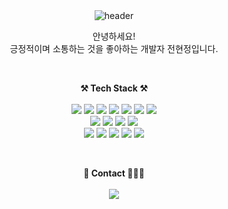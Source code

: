 <div align="center">
    <img src="https://capsule-render.vercel.app/api?type=wave&amp;color=auto&amp;height=300&amp;section=header&amp;text=welcome&amp;fontSize=80&amp;animation=fadeIn&amp;fontAlignY=38&amp;desc=hyeonjeong33's%20GitHub%20Profile&amp;descAlignY=51&amp;descAlign=62"
        referrerpolicy="no-referrer" alt="header">
    <p>
        안녕하세요!<br />
        긍정적이며 소통하는 것을 좋아하는 개발자 전현정입니다.
    </p><br />
    <p>
        <strong>⚒️ Tech Stack ⚒️</strong>
        <br /><br />
        <img src="https://img.shields.io/badge/Typescript-3178C6?style=flat-square&logo=Typescript&logoColor=white" />
        <img src="https://img.shields.io/badge/Nodejs-339933?style=flat-square&logo=Nodedotjs&logoColor=white" />
        <img src="https://img.shields.io/badge/Serverlessjs-FD5750?style=flat-square&logo=Serverless&logoColor=white" />
        <img src="https://img.shields.io/badge/GraphQL-E10098?style=flat-square&logo=Graphql&logoColor=white" />
        <img src="https://img.shields.io/badge/Nestjs-E0234E?style=flat-square&logo=Nestjs&logoColor=white" />
        <img src="https://img.shields.io/badge/Kotlin-7F52FF?style=flat-square&logo=Kotlin&logoColor=white" />
        <img src="https://img.shields.io/badge/Spring-6DB33F?style=flat-square&logo=Spring&logoColor=white" />
        <br>
        <img src="https://img.shields.io/badge/PostgreSQL-4169E1?style=flat-square&logo=PostgreSQL&logoColor=white" />
        <img src="https://img.shields.io/badge/MySQL-4479A1?style=flat-square&logo=MySQL&logoColor=white" />
        <img src="https://img.shields.io/badge/SQLite-40B5A4?style=flat-square&logo=SQLite&logoColor=white" />
        <img src="https://img.shields.io/badge/Sequelize-52B0E7?style=flat-square&logo=Sequelize&logoColor=white" />
        <br>
        <img src="https://img.shields.io/badge/Amazon AWS-232F3E?style=flat-square&logo=Amazon AWS&logoColor=white" />
        <img src="https://img.shields.io/badge/Git-F05032?style=flat-square&logo=Git&logoColor=white" />
        <img src="https://img.shields.io/badge/Nginx-009639?style=flat-square&logo=Nginx&logoColor=white" />
        <img src="https://img.shields.io/badge/Electron-47848F?style=flat-square&logo=Electron&logoColor=white" />
        <img src="https://img.shields.io/badge/Puppeteer-40B5A4?style=flat-square&logo=Puppeteer&logoColor=white" />
    </p><br />
    <p>
        <strong>🌊 Contact 🏄🏻‍♀️</strong>
        <br /><br />
         <a href="mailto:hyeonjeong93@gmail.com">
            <img src="https://img.shields.io/badge/hyeonjeong93@gmail.com-d14836?style=flat-square&logo=Gmail&logoColor=white" />
        </a>
</div>
